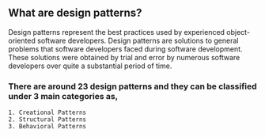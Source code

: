 ## What are design patterns?
Design patterns represent the best practices used by experienced object-oriented software developers. Design patterns are solutions to general problems that software developers faced during software development. These solutions were obtained by trial and error by numerous software developers over quite a substantial period of time.


### There are around 23 design patterns and they can be classified under 3 main categories as,

	1. Creational Patterns
	2. Structural Patterns
	3. Behavioral Patterns
